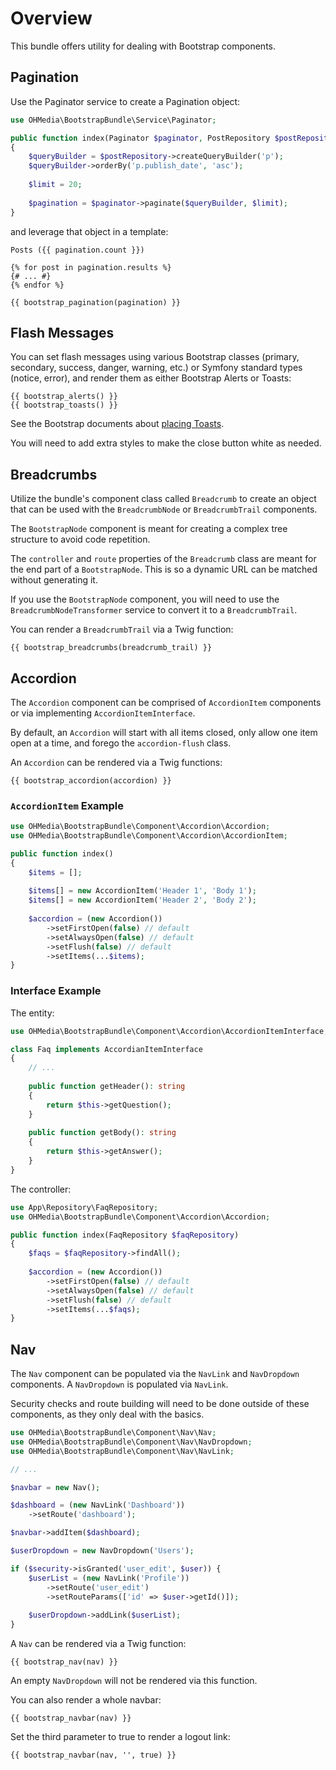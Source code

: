 # Overview

This bundle offers utility for dealing with Bootstrap components.

## Pagination

Use the Paginator service to create a Pagination object:

```php
use OHMedia\BootstrapBundle\Service\Paginator;

public function index(Paginator $paginator, PostRepository $postRepository)
{
    $queryBuilder = $postRepository->createQueryBuilder('p');
    $queryBuilder->orderBy('p.publish_date', 'asc');
    
    $limit = 20;
    
    $pagination = $paginator->paginate($queryBuilder, $limit);
}
```

and leverage that object in a template:

```twig
Posts ({{ pagination.count }})

{% for post in pagination.results %}
{# ... #}
{% endfor %}

{{ bootstrap_pagination(pagination) }}
```

## Flash Messages

You can set flash messages using various Bootstrap classes (primary, secondary,
success, danger, warning, etc.) or Symfony standard types (notice, error), and
render them as either Bootstrap Alerts or Toasts:

```twig
{{ bootstrap_alerts() }}
{{ bootstrap_toasts() }}
```

See the Bootstrap documents about [placing Toasts](https://getbootstrap.com/docs/5.2/components/toasts/#placement).

You will need to add extra styles to make the close button white as needed.

## Breadcrumbs

Utilize the bundle's component class called `Breadcrumb` to create an object
that can be used with the `BreadcrumbNode` or `BreadcrumbTrail` components.

The `BootstrapNode` component is meant for creating a complex tree structure
to avoid code repetition.

The `controller` and `route` properties of the `Breadcrumb` class are meant for
the end part of a `BootstrapNode`. This is so a dynamic URL can be matched
without generating it.

If you use the `BootstrapNode` component, you will need to use the
`BreadcrumbNodeTransformer` service to convert it to a `BreadcrumbTrail`.

You can render a `BreadcrumbTrail` via a Twig function:

```twig
{{ bootstrap_breadcrumbs(breadcrumb_trail) }}
```

## Accordion

The `Accordion` component can be comprised of `AccordionItem` components
or via implementing `AccordionItemInterface`.

By default, an `Accordion` will start with all items closed, only allow one
item open at a time, and forego the `accordion-flush` class.

An `Accordion` can be rendered via a Twig functions:

```twig
{{ bootstrap_accordion(accordion) }}
```

### `AccordionItem` Example

```php
use OHMedia\BootstrapBundle\Component\Accordion\Accordion;
use OHMedia\BootstrapBundle\Component\Accordion\AccordionItem;

public function index()
{
    $items = [];
    
    $items[] = new AccordionItem('Header 1', 'Body 1');
    $items[] = new AccordionItem('Header 2', 'Body 2');
    
    $accordion = (new Accordion())
        ->setFirstOpen(false) // default
        ->setAlwaysOpen(false) // default
        ->setFlush(false) // default
        ->setItems(...$items);
}
```

### Interface Example

The entity:

```php
use OHMedia\BootstrapBundle\Component\Accordion\AccordionItemInterface;

class Faq implements AccordianItemInterface
{
    // ...
   
    public function getHeader(): string
    {
        return $this->getQuestion();
    }
   
    public function getBody(): string
    {
        return $this->getAnswer();
    }
}
```

The controller:

```php
use App\Repository\FaqRepository;
use OHMedia\BootstrapBundle\Component\Accordion\Accordion;

public function index(FaqRepository $faqRepository)
{
    $faqs = $faqRepository->findAll();
    
    $accordion = (new Accordion())
        ->setFirstOpen(false) // default
        ->setAlwaysOpen(false) // default
        ->setFlush(false) // default
        ->setItems(...$faqs);
}
```

## Nav

The `Nav` component can be populated via the `NavLink` and `NavDropdown`
components. A `NavDropdown` is populated via `NavLink`.

Security checks and route building will need to be done outside of these
components, as they only deal with the basics.

```php
use OHMedia\BootstrapBundle\Component\Nav\Nav;
use OHMedia\BootstrapBundle\Component\Nav\NavDropdown;
use OHMedia\BootstrapBundle\Component\Nav\NavLink;

// ...

$navbar = new Nav();

$dashboard = (new NavLink('Dashboard'))
    ->setRoute('dashboard');

$navbar->addItem($dashboard);

$userDropdown = new NavDropdown('Users');

if ($security->isGranted('user_edit', $user)) {
    $userList = (new NavLink('Profile'))
        ->setRoute('user_edit')
        ->setRouteParams(['id' => $user->getId()]);
    
    $userDropdown->addLink($userList);
}
```

A `Nav` can be rendered via a Twig function:

```twig
{{ bootstrap_nav(nav) }}
```

An empty `NavDropdown` will not be rendered via this function.

You can also render a whole navbar:

```twig
{{ bootstrap_navbar(nav) }}
```

Set the third parameter to true to render a logout link:

```twig
{{ bootstrap_navbar(nav, '', true) }}
```

